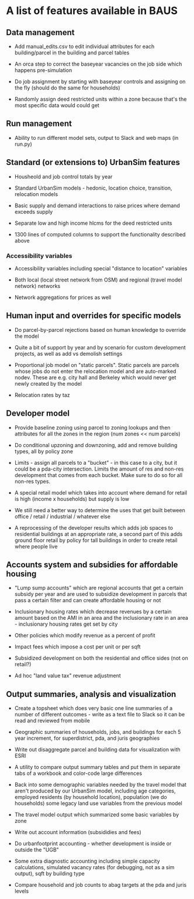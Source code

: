 # A list of features available in BAUS

## Data management

* Add manual_edits.csv to edit individual attributes for each building/parcel in the building and parcel tables

* An orca step to correct the baseyear vacancies on the job side which happens pre-simulation

* Do job assignment by starting with baseyear controls and assigning on the fly (should do the same for households)

* Randomly assign deed restricted units within a zone because that's the most specific data would could get

## Run management

* Ability to run different model sets, output to Slack and web maps (in run.py)

## Standard (or extensions to) UrbanSim features

* Housheold and job control totals by year

* Standard UrbanSim models - hedonic, location choice, transition, relocation models

* Basic supply and demand interactions to raise prices where demand exceeds supply

* Separate low and high income hlcms for the deed restricted units

* 1300 lines of computed columns to support the functionality described above

### Accessibility variables

* Accessibility variables including special "distance to location" variables

* Both local (local street network from OSM) and regional (travel model network) networks

* Network aggregations for prices as well

## Human input and overrides for specific models

* Do parcel-by-parcel rejections based on human knowledge to override the model

* Quite a bit of support by year and by scenario for custom development projects, as well as add vs demolish settings

* Proportional job model on "static parcels".  Static parcels are parcels whose jobs do not enter the relocation model and are auto-marked nodev.  These are e.g. city hall and Berkeley which would never get newly created by the model

* Relocation rates by taz

## Developer model

* Provide baseline zoning using parcel to zoning lookups and then attributes for all the zones in the region (num zones << num parcels)

* Do conditional upzoning and downzoning, add and remove building types, all by policy zone

* Limits - assign all parcels to a "bucket" - in this case to a city, but it could be a pda-city intersection.  Limits the amount of res and non-res development that comes from each bucket.  Make sure to do so for all non-res types.

* A special retail model which takes into account where demand for retail is high (income x households) but supply is low

* We still need a better way to determine the uses that get built between office / retail / industrial / whatever else

* A reprocessing of the developer results which adds job spaces to residential buildings at an appropriate rate, a second part of this adds ground floor retail by policy for tall buildings in order to create retail where people live

## Accounts system and subsidies for affordable housing

* "Lump sump accounts" which are regional accounts that get a certain subsidy per year and are used to subsidize development in parcels that pass a certain filter and can create affordable housing or not

* Inclusionary housing rates which decrease revenues by a certain amount based on the AMI in an area and the inclusionary rate in an area - inclusionary housing rates get set by city

* Other policies which modify revenue as a percent of profit

* Impact fees which impose a cost per unit or per sqft

* Subsidized development on both the residential and office sides (not on retail?)

* Ad hoc "land value tax" revenue adjustment

## Output summaries, analysis and visualization

* Create a topsheet which does very basic one line summaries of a number of different outcomes - write as a text file to Slack so it can be read and reviewed from mobile

* Geographic summaries of households, jobs, and buildings for each 5 year increment, for superdistrict, pda, and juris geographies

* Write out disaggregate parcel and building data for visualization with ESRI

* A utility to compare output summary tables and put them in separate tabs of a workbook and color-code large differences

* Back into some demographic variables needed by the travel model that aren't produced by our UrbanSim model, including age categories, employed residents (by household location), population (we do households) some legacy land use variables from the previous model

* The travel model output which summarized some basic variables by zone

* Write out account information (subsididies and fees)

* Do urbanfootprint accounting - whether development is inside or outside the "UGB"

* Some extra diagnostic accounting including simple capacity calculations, simulated vacancy rates (for debugging, not as a sim output), sqft by building type

* Compare household and job counts to abag targets at the pda and juris levels
